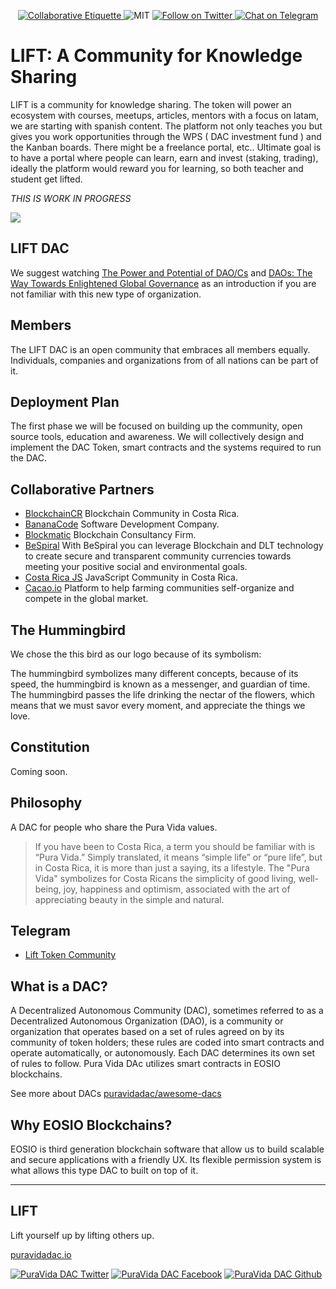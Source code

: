 <p align="center">
	</a>
	<a href="https://git.io/col">
		<img src="https://img.shields.io/badge/%E2%9C%93-collaborative_etiquette-brightgreen.svg" alt="Collaborative Etiquette">
	</a>
	<img src="https://img.shields.io/dub/l/vibe-d.svg" alt="MIT" />
	<a href="https://twitter.com/intent/follow?screen_name=liftdapp">
	<img src="https://img.shields.io/twitter/follow/liftdapp.svg?style=social&logo=twitter" alt="Follow on Twitter" />
	</a>
	<a href="https://t.me/liftdapp">
		<img src="https://img.shields.io/badge/-Chat%20on%20Telegram-blue?style=social&logo=telegram" alt="Chat on Telegram">
	</a>
</p>

# LIFT: A Community for Knowledge Sharing

LIFT is a community for knowledge sharing. The token will power an ecosystem with courses, meetups, articles, mentors with a focus on latam, we are starting with spanish content.  The platform not only teaches you but gives you work opportunities through the WPS ( DAC investment fund ) and the Kanban boards. There might be a freelance portal, etc.. Ultimate goal is to have a portal where people can learn, earn and invest (staking, trading), ideally the platform would reward you for learning, so both teacher and student get lifted.

_THIS IS WORK IN PROGRESS_

![](https://cdn-std.droplr.net/files/acc_635251/R8St9m)


## LIFT DAC

We suggest watching [The Power and Potential of DAO/Cs](https://www.youtube.com/watch?v=Wf5gfjMfiHA) and [DAOs: The Way Towards Enlightened Global Governance](https://www.youtube.com/watch?v=G1K4M6iCSyE) as an introduction if you are not familiar with this new type of organization.

## Members

The LIFT DAC is an open community that embraces all members equally.    
Individuals, companies and organizations from of all nations can be part of it.

## Deployment Plan

The first phase we will be focused on building up the community, open source tools, education and awareness. We will collectively design and implement the DAC Token, smart contracts and the systems required to run the DAC. 

## Collaborative Partners

- [BlockchainCR](https://blockchaincr.com) Blockchain Community in Costa Rica.
- [BananaCode](https://www.facebook.com/bananacode.co) Software Development Company.
- [Blockmatic](https://blockmatic.io) Blockchain Consultancy Firm.
- [BeSpiral](https://bespiral.com/) With BeSpiral you can leverage Blockchain and DLT technology to create secure and transparent community currencies towards meeting your positive social and environmental goals.
- [Costa Rica JS](https://meetup.com/costaricajs) JavaScript Community in Costa Rica.
- [Cacao.io](http://cacao.io/) Platform to help farming communities self-organize and compete in the global market. 

## The Hummingbird

We chose the this bird as our logo because of its symbolism:

The hummingbird symbolizes many different concepts, because of its speed, the hummingbird is known as a messenger, and guardian of time. The hummingbird passes the life drinking the nectar of the flowers, which means that we must savor every moment, and appreciate the things we love.

## Constitution

Coming soon.

## Philosophy

A DAC for people who share the Pura Vida values.

> If you have been to Costa Rica, a term you should be familiar with is “Pura Vida.” Simply translated, it means “simple life” or “pure life”, but in Costa Rica, it is more than just a saying, its a lifestyle. The "Pura Vida" symbolizes for Costa Ricans the simplicity of good living, well-being, joy, happiness and optimism, associated with the art of appreciating beauty in the simple and natural.

## Telegram 

 - [Lift Token Community](https://t.me/liftdapp)

## What is a DAC?

A Decentralized Autonomous Community (DAC), sometimes referred to as a Decentralized Autonomous Organization (DAO), is a community or organization that operates based on a set of rules agreed on by its community of token holders; these rules are coded into smart contracts and operate automatically, or autonomously. Each DAC determines its own set of rules to follow. Pura Vida DAc utilizes smart contracts in EOSIO blockchains.

See more about DACs <a href="https://github.com/puravidadac/awesome-dacs">puravidadac/awesome-dacs</a>

## Why EOSIO Blockchains?

EOSIO is third generation blockchain software that allow us to build scalable and secure applications with a friendly UX. Its flexible permission system is what allows this type DAC to built on top of it. 

---

## LIFT

Lift yourself up by lifting others up.

[puravidadac.io](https://puravidadac.io)  

<!-- Please don't remove this: Grab your social icons from https://github.com/carlsednaoui/gitsocial -->

<!-- display the social media buttons in your README -->

[![PuraVida DAC Twitter][1.1]][1]
[![PuraVida DAC Facebook][2.1]][2]
[![PuraVida DAC Github][3.1]][3]

<!-- links to social media icons -->
<!-- no need to change these -->

<!-- icons with padding -->

[1.1]: http://i.imgur.com/tXSoThF.png (twitter icon with padding)
[2.1]: http://i.imgur.com/P3YfQoD.png (facebook icon with padding)
[3.1]: http://i.imgur.com/0o48UoR.png (github icon with padding)

<!-- icons without padding -->

[1.2]: http://i.imgur.com/wWzX9uB.png (twitter icon without padding)
[2.2]: http://i.imgur.com/fep1WsG.png (facebook icon without padding)
[3.2]: http://i.imgur.com/9I6NRUm.png (github icon without padding)


<!-- links to your social media accounts -->
<!-- update these accordingly -->

[1]: http://www.twitter.com/liftdapp
[2]: http://fb.me/liftdapp
[3]: http://www.github.com/liftdapp

<!-- Please don't remove this: Grab your social icons from https://github.com/carlsednaoui/gitsocial -->

